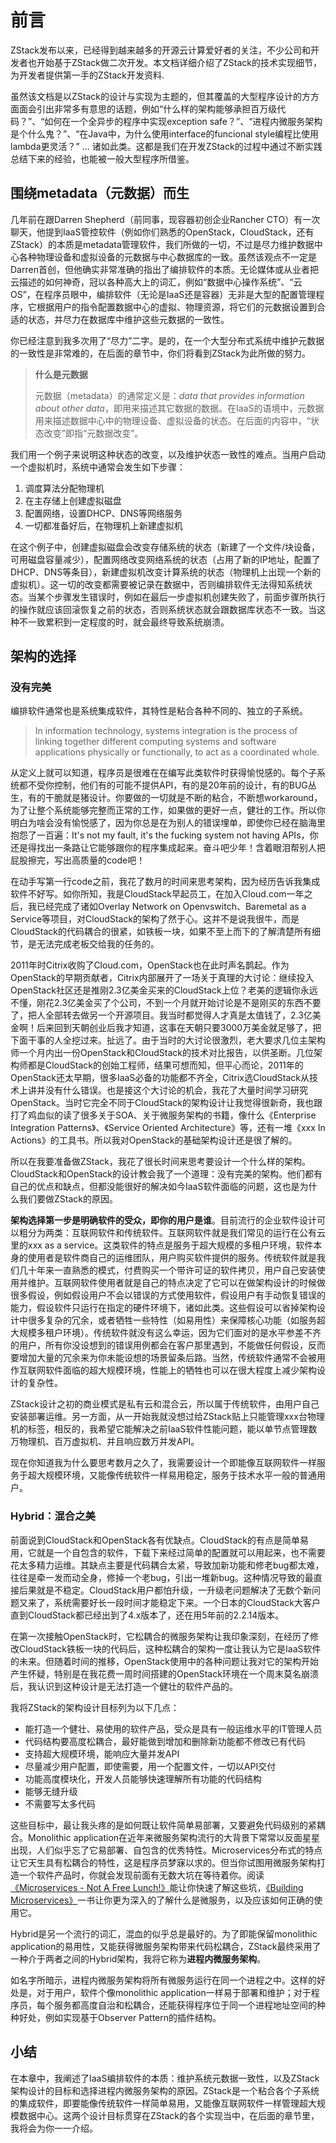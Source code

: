 # 前言

ZStack发布以来，已经得到越来越多的开源云计算爱好者的关注，不少公司和开发者也开始基于ZStack做二次开发。本文档详细介绍了ZStack的技术实现细节，为开发者提供第一手的ZStack开发资料. 

虽然该文档是以ZStack的设计与实现为主题的，但其覆盖的大型程序设计的方方面面会引出非常多有意思的话题，例如“什么样的架构能够承担百万级代码？”、“如何在一个全异步的程序中实现exception safe？”、“进程内微服务架构是个什么鬼？”、“在Java中，为什么使用interface的funcional style编程比使用lambda更灵活？” ... 诸如此类。这都是我们在开发ZStack的过程中通过不断实践总结下来的经验，也能被一般大型程序所借鉴。

## 围绕metadata（元数据）而生

几年前在跟Darren Shepherd（前同事，现容器初创企业Rancher CTO）有一次聊天，他提到IaaS管控软件（例如你们熟悉的OpenStack，CloudStack，还有ZStack）的本质是metadata管理软件，我们所做的一切，不过是尽力维护数据中心各种物理设备和虚拟设备的元数据与中心数据库的一致。虽然该观点不一定是Darren首创，但他确实非常准确的指出了编排软件的本质。无论媒体或从业者把云描述的如何神奇，冠以各种高大上的词汇，例如“数据中心操作系统”、“云OS”，在程序员眼中，编排软件（无论是IaaS还是容器）无非是大型的配置管理程序，它根据用户的指令配置数据中心的虚拟、物理资源，将它们的元数据设置到合适的状态，并尽力在数据库中维护这些元数据的一致性。

你已经注意到我多次用了“尽力”二字。是的，在一个大型分布式系统中维护元数据的一致性是非常难的，在后面的章节中，你们将看到ZStack为此所做的努力。

>**什么是元数据**
>
>元数据（metadata）的通常定义是：*data that provides information about other data*，即用来描述其它数据的数据。在IaaS的语境中，元数据用来描述数据中心中的物理设备、虚拟设备的状态。在后面的内容中，“状态改变”即指“元数据改变”。

我们用一个例子来说明这种状态的改变，以及维护状态一致性的难点。当用户启动一个虚拟机时，系统中通常会发生如下步骤：

1. 调度算法分配物理机 
2. 在主存储上创建虚拟磁盘
3. 配置网络，设置DHCP、DNS等网络服务
4. 一切都准备好后，在物理机上新建虚拟机

在这个例子中，创建虚拟磁盘会改变存储系统的状态（新建了一个文件/块设备，可用磁盘容量减少），配置网络改变网络系统的状态（占用了新的IP地址，配置了DHCP、DNS等条目），新建虚拟机改变计算系统的状态（物理机上出现一个新的虚拟机）。这一切的改变都需要被记录在数据中，否则编排软件无法得知系统状态。当某个步骤发生错误时，例如在最后一步虚拟机创建失败了，前面步骤所执行的操作就应该回滚恢复之前的状态，否则系统状态就会跟数据库状态不一致。当这种不一致累积到一定程度的时，就会最终导致系统崩溃。

## 架构的选择
### 没有完美

编排软件通常也是系统集成软件，其特性是粘合各种不同的、独立的子系统。

>In information technology, systems integration is the process of linking together different computing systems and software applications physically or functionally, to act as a coordinated whole.

从定义上就可以知道，程序员是很难在在编写此类软件时获得愉悦感的。每个子系统都不受你控制，他们有的可能不提供API，有的是20年前的设计，有的BUG丛生，有的干脆就是猪设计。你要做的一切就是不断的粘合，不断想workaround，为了让整个系统能够完整而正常的工作，如果做的更好一点，健壮的工作。所以你明白为啥会没有愉悦感了，因为你总是在为别人的错误埋单，即使你已经在脑海里抱怨了一百遍：It's not my fault, it's the fucking system not having APIs，你还是得找出一条路让它能够跟你的程序集成起来。奋斗吧少年！含着眼泪帮别人把屁股擦完，写出高质量的code吧！

在动手写第一行code之前，我花了数月的时间来思考架构，因为经历告诉我集成软件不好写。如你所知，我是CloudStack早起员工，在加入Cloud.com一年之后，我已经完成了诸如Overlay Network on Openvswitch、Baremetal as a Service等项目，对CloudStack的架构了然于心。这并不是说我很牛，而是CloudStack的代码耦合的很紧，如铁板一块，如果不至上而下的了解清楚所有细节，是无法完成老板交给我的任务的。

2011年时Citrix收购了Cloud.com，OpenStack也在此时声名鹊起。作为OpenStack的早期贡献者，Citrix内部展开了一场关于真理的大讨论：继续投入OpenStack社区还是推刚2.3亿美金买来的CloudStack上位？老美的逻辑你永远不懂，刚花2.3亿美金买了个公司，不到一个月就开始讨论是不是刚买的东西不要了，把人全部转去做另一个开源项目。我当时都觉得人才真是太值钱了，2.3亿美金啊！后来回到天朝创业后我才知道，这事在天朝只要3000万美金就足够了，把下面干事的人全挖过来。扯远了。由于当时的大讨论很激烈，老大要求几位主架构师一个月内出一份OpenStack和CloudStack的技术对比报告，以供圣断。几位架构师都是CloudStack的创始工程师，结果可想而知，但平心而论，2011年的OpenStack还太早期，很多IaaS必备的功能都不齐全，Citrix选CloudStack从技术上讲并没有什么错误。也是接这个大讨论的机会，我花了大量时间学习研究OpenStack。当时它完全不同于CloudStack的架构设计让我觉得很新奇，我也跟打了鸡血似的读了很多关于SOA、关于微服务架构的书籍，像什么《Enterprise Integration Patterns》、《Service Oriented Architecture》等，还有一堆《xxx In Actions》的工具书。所以我对OpenStack的基础架构设计还是很了解的。

所以在我要准备做ZStack，我花了很长时间来思考要设计一个什么样的架构。CloudStack和OpenStack的设计教会我了一个道理：没有完美的架构。他们都有自己的优点和缺点，但都没能很好的解决如今IaaS软件面临的问题，这也是为什么我们要做ZStack的原因。

**架构选择第一步是明确软件的受众，即你的用户是谁**。目前流行的企业软件设计可以粗分为两类：互联网软件和传统软件。互联网软件就是我们常见的运行在公有云里的xxx as a service。这类软件的特点是服务于超大规模的多租户环境，软件本身的使用者是软件商自己的运维团队，用户购买软件提供的服务。传统软件就是我们几十年来一直熟悉的模式，付费购买一个带许可证的软件拷贝，用户自己安装使用并维护。互联网软件使用者就是自己的特点决定了它可以在做架构设计的时候做很多假设，例如假设用户不会以错误的方式使用软件，假设用户有手动恢复错误的能力，假设软件只运行在指定的硬件环境下，诸如此类。这些假设可以省掉架构设计中很多复杂的冗余，或者牺牲一些特性（如易用性）来保障核心功能（如服务超大规模多租户环境）。传统软件就没有这么幸运，因为它们面对的是水平参差不齐的用户，所有你没设想到的错误用例都会在客户那里遇到，不能做任何假设，反而要增加大量的冗余来为你未能设想的场景留条后路。当然，传统软件通常不会被用作互联网软件面临的超大规模环境，性能上的牺牲也可以在很大程度上减少架构设计的复杂性。

ZStack设计之初的商业模式是私有云和混合云，所以属于传统软件，由用户自己安装部署运维。另一方面，从一开始我就没想过给ZStack贴上只能管理xxx台物理机的标签，相反的，我希望它能解决之前IaaS软件性能问题，能以单节点管理数万物理机、百万虚拟机、并且响应数万并发API。

现在你知道我为什么要思考数月之久了，我需要设计一个即能像互联网软件一样服务于超大规模环境，又能像传统软件一样易用稳定，服务于技术水平一般的普通用户。

### Hybrid：混合之美

前面说到CloudStack和OpenStack各有优缺点。CloudStack的有点是简单易用，它就是一个自包含的软件，下载下来经过简单的配置就可以用起来，也不需要花太多精力运维。其缺点主要是代码耦合太紧，导致加新功能和修老bug都太难，往往是牵一发而动全身，修掉一个老bug，引出一堆新bug。这种情况导致的最直接后果就是不稳定。CloudStack用户都怕升级，一升级老问题解决了无数个新问题又来了，系统需要好长一段时间才能稳定下来。一个日本的CloudStack大客户直到CloudStack都已经出到了4.x版本了，还在用5年前的2.2.14版本。

在第一次接触OpenStack时，它松耦合的微服务架构让我印象深刻，在经历了修改CloudStack铁板一块的代码后，这种松耦合的架构一度让我认为它是IaaS软件的未来。但随着时间的推移，OpenStack使用中的各种问题让我对它的架构开始产生怀疑，特别是在我花费一周时间搭建的OpenStack环境在一个周末莫名崩溃后，我认识到这种设计是无法打造一个健壮的软件产品的。

我将ZStack的架构设计目标列为以下几点：

* 能打造一个健壮、易使用的软件产品，受众是具有一般运维水平的IT管理人员
* 代码结构要高度松耦合，最好能做到增加和删除新功能都不修改已有代码
* 支持超大规模环境，能响应大量并发API
* 尽量减少用户配置，即使需要，用一个配置文件，一切以API交付
* 功能高度模块化，开发人员能够快速理解所有功能的代码结构
* 能够无缝升级
* 不需要写太多代码

这些目标中，最让我头疼的是如何既让软件简单易部署，又要避免代码级别的紧耦合。Monolithic application在近年来微服务架构流行的大背景下常常以反面星星出现，人们似乎忘了它易部署、自包含的优秀特性。Microservices分布式的特点让它天生具有松耦合的特性，这是程序员梦寐以求的。但当你试图用微服务架构打造一个软件产品时，你就会发现前面有无数大坑在等待着你。阅读[《Microservices - Not A Free Lunch!》](http://highscalability.com/blog/2014/4/8/microservices-not-a-free-lunch.html)能让你快速了解这些坑，[《Building Microservices》](http://www.amazon.com/Building-Microservices-Sam-Newman/dp/1491950358/ref=sr_1_1?ie=UTF8&qid=1465145529&sr=8-1&keywords=building+microservices)一书让你更为深入的了解什么是微服务，以及应该如何正确的使用它。

Hybrid是另一个流行的词汇，混血的似乎总是最好的。为了即能保留monolithic application的易用性，又能获得微服务架构带来代码松耦合，ZStack最终采用了一种介于两者之间的Hybrid架构，我将它称为**进程内微服务架构**。

如名字所暗示，进程内微服务架构将所有微服务运行在同一个进程之中。这样的好处是，对于用户，软件个像monolithic application一样易于部署和维护；对于程序员，每个服务都高度自治和松耦合，还能获得程序位于同一个进程地址空间的种种好处，例如实现基于Observer Pattern的插件结构。

## 小结
在本章中，我阐述了IaaS编排软件的本质：维护系统元数据一致性，以及ZStack架构设计的目标和选择进程内微服务架构的原因。ZStack是一个粘合各个子系统的集成软件，即要能像传统软件一样简单易用，又能像互联网软件一样管理超大规模数据中心。这两个设计目标贯穿在ZStack的各个实现当中，在后面的章节里，我将会为你一一介绍。







